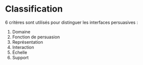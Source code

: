 # Classification

6 critères sont utilisés pour distinguer les interfaces persuasives :

1. Domaine
2. Fonction de persuasion
3. Représentation
4. Interaction
5. Échelle
6. Support